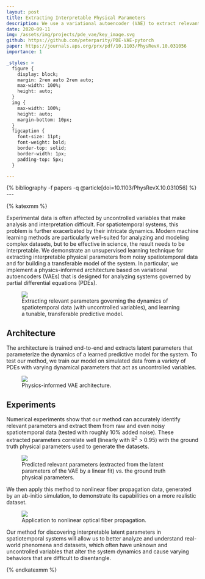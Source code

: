 ```yaml
---
layout: post
title: Extracting Interpretable Physical Parameters
description: We use a variational autoencoder (VAE) to extract relevant physical parameters governing the dynamics of spatiotemporal data.
date: 2020-09-11
img: /assets/img/projects/pde_vae/key_image.svg
github: https://github.com/peterparity/PDE-VAE-pytorch
paper: https://journals.aps.org/prx/pdf/10.1103/PhysRevX.10.031056
importance: 1

_styles: >
  figure {
    display: block;
    margin: 2rem auto 2rem auto;
    max-width: 100%;
    height: auto;
  }
  img {
    max-width: 100%;
    height: auto;
    margin-bottom: 10px;
  }
  figcaption {
    font-size: 11pt;
    font-weight: bold;
    border-top: solid;
    border-width: 1px;
    padding-top: 5px;
  }

---
```

<div class="publications">
{% bibliography -f papers -q @article[doi=10.1103/PhysRevX.10.031056] %}
</div>
---

{% katexmm %}

Experimental data is often affected by uncontrolled variables that make analysis and interpretation difficult. For spatiotemporal systems, this problem is further exacerbated by their intricate dynamics. Modern machine learning methods are particularly well-suited for analyzing and modeling complex datasets, but to be effective in science, the result needs to be interpretable. We demonstrate an unsupervised learning technique for extracting interpretable physical parameters from noisy spatiotemporal data and for building a transferable model of the system. In particular, we implement a physics-informed architecture based on variational autoencoders (VAEs) that is designed for analyzing systems governed by partial differential equations (PDEs).

<figure style="max-width: 576px">
  <img src="{{ site.url }}/assets/img/projects/pde_vae/key_image_with_labels.svg" style="background-color:white"/>
  <figcaption>Extracting relevant parameters governing the dynamics of spatiotemporal data (with uncontrolled variables), and learning a tunable, transferable predictive model.</figcaption>
</figure>

## Architecture
The architecture is trained end-to-end and extracts latent parameters that parameterize the dynamics of a learned predictive model for the system. To test our method, we train our model on simulated data from a variety of PDEs with varying dynamical parameters that act as uncontrolled variables.

<figure style="max-width: 800px">
  <img src="{{ site.url }}/assets/img/projects/pde_vae/architecture.svg" style="background-color:white"/>
  <figcaption>Physics-informed VAE architecture.</figcaption>
</figure>

## Experiments
Numerical experiments show that our method can accurately identify relevant parameters and extract them from raw and even noisy spatiotemporal data (tested with roughly 10% added noise). These extracted parameters correlate well (linearly with R<sup>2</sup> > 0.95) with the ground truth physical parameters used to generate the datasets.

<figure style="max-width: 800px">
  <img src="{{ site.url }}/assets/img/projects/pde_vae/paramfit_fig.svg" style="background-color:white"/>
  <figcaption>Predicted relevant parameters (extracted from the latent parameters of the VAE by a linear fit) vs. the ground truth physical parameters.</figcaption>
</figure>

We then apply this method to nonlinear fiber propagation data, generated by an ab-initio simulation, to demonstrate its capabilities on a more realistic dataset.

<figure style="max-width: 800px">
  <img src="{{ site.url }}/assets/img/projects/pde_vae/nonlinear_fiber_fig.svg" style="background-color:white"/>
  <figcaption>Application to nonlinear optical fiber propagation.</figcaption>
</figure>

Our method for discovering interpretable latent parameters in spatiotemporal systems will allow us to better analyze and understand real-world phenomena and datasets, which often have unknown and uncontrolled variables that alter the system dynamics and cause varying behaviors that are difficult to disentangle.



{% endkatexmm %}
